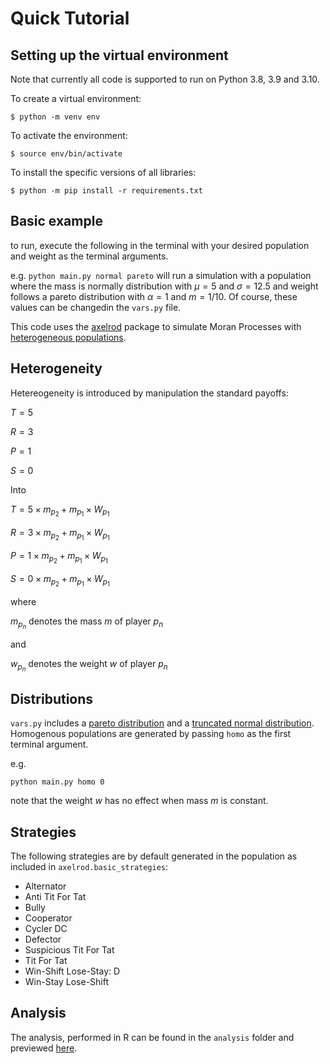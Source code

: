 # Quick Tutorial

## Setting up the virtual environment

Note that currently all code is supported to run on Python 3.8, 3.9 and 3.10.

To create a virtual environment:

    $ python -m venv env

To activate the environment:

    $ source env/bin/activate

To install the specific versions of all libraries:

    $ python -m pip install -r requirements.txt
    
## Basic example

to run, execute the following in the terminal with your desired population and weight as the terminal arguments. 

e.g. `python main.py normal pareto` will run a simulation with a population where the mass is normally distribution with $\mu = 5$ and $\sigma = 12.5$ and weight follows a pareto distribution with $\alpha = 1$ and $m = 1/10$. Of course, these values can be changedin the `vars.py` file.

This code uses the [axelrod](https://axelrod.readthedocs.io/en/stable/index.html) package to simulate Moran Processes with [heterogeneous populations](https://axelrod.readthedocs.io/en/stable/tutorials/creating_heterogenous_player_moran_process/index.html).

## Heterogeneity

Hetereogeneity is introduced by manipulation the standard payoffs:

$T = 5$

$R = 3$

$P = 1$

$S = 0$

Into

$T = 5\times m_{p_2} + m_{p_1}\times W_{p_1}$

$R = 3\times  m_{p_2} + m_{p_1}\times W_{p_1}$

$P = 1\times  m_{p_2} + m_{p_1}\times W_{p_1}$

$S = 0\times  m_{p_2} + m_{p_1}\times W_{p_1}$

where

$m_{p_n}$ denotes the mass $m$ of player $p_n$ 

and

$w_{p_n}$ denotes the weight $w$ of player $p_n$

## Distributions

`vars.py` includes a [pareto distribution](https://numpy.org/doc/stable/reference/random/generated/numpy.random.pareto.html) and a [truncated normal distribution](https://docs.scipy.org/doc/scipy/reference/generated/scipy.stats.truncnorm.html). Homogenous populations are generated by passing `homo` as the first terminal argument. 

e.g.

`python main.py homo 0`

note that the weight $w$ has no effect when mass $m$ is constant.

## Strategies

The following strategies are by default generated in the population as included in `axelrod.basic_strategies`:

- Alternator
- Anti Tit For Tat
- Bully
- Cooperator
- Cycler DC
- Defector
- Suspicious Tit For Tat
- Tit For Tat
- Win-Shift Lose-Stay: D
- Win-Stay Lose-Shift

## Analysis

The analysis, performed in R can be found in the `analysis` folder and previewed [here](https://htmlpreview.github.io/?https://github.com/vocelik/evo_gametheory_2022/blob/main/analysis/main.html).
